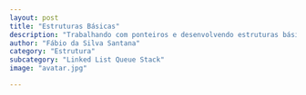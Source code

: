 ```yaml
---
layout: post
title: "Estruturas Básicas"
description: "Trabalhando com ponteiros e desenvolvendo estruturas básicas de dados: Fila, Lista Ligada e pilha"
author: "Fábio da Silva Santana"
category: "Estrutura"
subcategory: "Linked List Queue Stack"
image: "avatar.jpg"

---
```




 